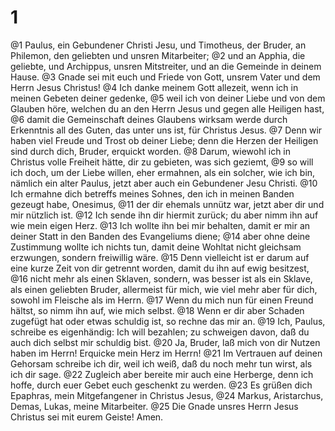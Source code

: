 # 1 
@1 Paulus, ein Gebundener Christi Jesu, und Timotheus, der Bruder, an Philemon, den geliebten und unsren Mitarbeiter; 
@2 und an Apphia, die geliebte, und Archippus, unsren Mitstreiter, und an die Gemeinde in deinem Hause. 
@3 Gnade sei mit euch und Friede von Gott, unsrem Vater und dem Herrn Jesus Christus! 
@4 Ich danke meinem Gott allezeit, wenn ich in meinen Gebeten deiner gedenke, 
@5 weil ich von deiner Liebe und von dem Glauben höre, welchen du an den Herrn Jesus und gegen alle Heiligen hast, 
@6 damit die Gemeinschaft deines Glaubens wirksam werde durch Erkenntnis all des Guten, das unter uns ist, für Christus Jesus. 
@7 Denn wir haben viel Freude und Trost ob deiner Liebe; denn die Herzen der Heiligen sind durch dich, Bruder, erquickt worden. 
@8 Darum, wiewohl ich in Christus volle Freiheit hätte, dir zu gebieten, was sich geziemt, 
@9 so will ich doch, um der Liebe willen, eher ermahnen, als ein solcher, wie ich bin, nämlich ein alter Paulus, jetzt aber auch ein Gebundener Jesu Christi. 
@10 Ich ermahne dich betreffs meines Sohnes, den ich in meinen Banden gezeugt habe, Onesimus, 
@11 der dir ehemals unnütz war, jetzt aber dir und mir nützlich ist. 
@12 Ich sende ihn dir hiermit zurück; du aber nimm ihn auf wie mein eigen Herz. 
@13 Ich wollte ihn bei mir behalten, damit er mir an deiner Statt in den Banden des Evangeliums diene; 
@14 aber ohne deine Zustimmung wollte ich nichts tun, damit deine Wohltat nicht gleichsam erzwungen, sondern freiwillig wäre. 
@15 Denn vielleicht ist er darum auf eine kurze Zeit von dir getrennt worden, damit du ihn auf ewig besitzest, 
@16 nicht mehr als einen Sklaven, sondern, was besser ist als ein Sklave, als einen geliebten Bruder, allermeist für mich, wie viel mehr aber für dich, sowohl im Fleische als im Herrn. 
@17 Wenn du mich nun für einen Freund hältst, so nimm ihn auf, wie mich selbst. 
@18 Wenn er dir aber Schaden zugefügt hat oder etwas schuldig ist, so rechne das mir an. 
@19 Ich, Paulus, schreibe es eigenhändig: Ich will bezahlen; zu schweigen davon, daß du auch dich selbst mir schuldig bist. 
@20 Ja, Bruder, laß mich von dir Nutzen haben im Herrn! Erquicke mein Herz im Herrn! 
@21 Im Vertrauen auf deinen Gehorsam schreibe ich dir, weil ich weiß, daß du noch mehr tun wirst, als ich dir sage. 
@22 Zugleich aber bereite mir auch eine Herberge, denn ich hoffe, durch euer Gebet euch geschenkt zu werden. 
@23 Es grüßen dich Epaphras, mein Mitgefangener in Christus Jesus, 
@24 Markus, Aristarchus, Demas, Lukas, meine Mitarbeiter. 
@25 Die Gnade unsres Herrn Jesus Christus sei mit eurem Geiste! Amen. 
